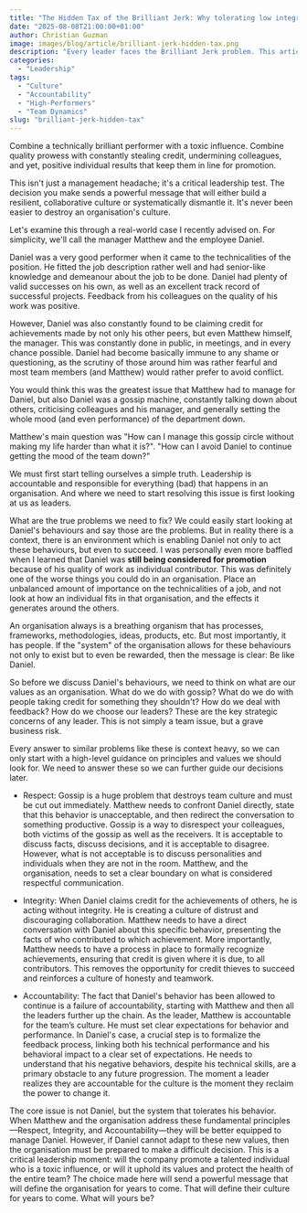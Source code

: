 ```yaml
---
title: "The Hidden Tax of the Brilliant Jerk: Why tolerating low integrity is your biggest performance killer"
date: "2025-08-08T21:00:00+01:00"
author: Christian Guzman
image: images/blog/article/brilliant-jerk-hidden-tax.png
description: "Every leader faces the Brilliant Jerk problem. This article explores why tolerating a high-performer with low integrity is a hidden tax on your entire organisation and a critical failure of leadership."
categories:
  - "Leadership"
tags:
  - "Culture"
  - "Accountability"
  - "High-Performers"
  - "Team Dynamics"
slug: "brilliant-jerk-hidden-tax"
---
```


Combine a technically brilliant performer with a toxic influence. Combine quality prowess with constantly stealing credit, undermining colleagues, and yet, positive individual results that keep them in line for promotion.

This isn't just a management headache; it's a critical leadership test. The decision you make sends a powerful message that will either build a resilient, collaborative culture or systematically dismantle it. It's never been easier to destroy an organisation's culture.

Let's examine this through a real-world case I recently advised on. For simplicity, we'll call the manager Matthew and the employee Daniel.

Daniel was a very good performer when it came to the technicalities of the position. He fitted the job description rather well and had senior-like knowledge and demeanour about the job to be done. Daniel had plenty of valid successes on his own, as well as an excellent track record of successful projects. Feedback from his colleagues on the quality of his work was positive.

However, Daniel was also constantly found to be claiming credit for achievements made by not only his other peers, but even Matthew himself, the manager. This was constantly done in public, in meetings, and in every chance possible. Daniel had become basically immune to any shame or questioning, as the scrutiny of those around him was rather fearful and most team members (and Matthew) would rather prefer to avoid conflict.

You would think this was the greatest issue that Matthew had to manage for Daniel, but also Daniel was a gossip machine, constantly talking down about others, criticising colleagues and his manager, and generally setting the whole mood (and even performance) of the department down.

Matthew's main question was "How can I manage this gossip circle without making my life harder than what it is?". "How can I avoid Daniel to continue getting the mood of the team down?"

We must first start telling ourselves a simple truth. Leadership is accountable and responsible for everything (bad) that happens in an organisation. And where we need to start resolving this issue is first looking at us as leaders.

What are the true problems we need to fix? We could easily start looking at Daniel's behaviours and say those are the problems. But in reality there is a context, there is an environment which is enabling Daniel not only to act these behaviours, but even to succeed. I was personally even more baffled when I learned that Daniel was **still being considered for promotion** because of his quality of work as individual contributor. This was definitely one of the worse things you could do in an organisation. Place an unbalanced amount of importance on the technicalities of a job, and not look at how an individual fits in that organisation, and the effects it generates around the others.

An organisation always is a breathing organism that has processes, frameworks, methodologies, ideas, products, etc. But most importantly, it has people. If the "system" of the organisation allows for these behaviours not only to exist but to even be rewarded, then the message is clear: Be like Daniel.

So before we discuss Daniel's behaviours, we need to think on what are our values as an organisation. What do we do with gossip? What do we do with people taking credit for something they shouldn't? How do we deal with feedback? How do we choose our leaders? These are the key strategic concerns of any leader. This is not simply a team issue, but a grave business risk.

Every answer to similar problems like these is context heavy, so we can only start with a high-level guidance on principles and values we should look for. We need to answer these so we can further guide our decisions later.

- Respect: Gossip is a huge problem that destroys team culture and must be cut out immediately. Matthew needs to confront Daniel directly, state that this behavior is unacceptable, and then redirect the conversation to something productive. Gossip is a way to disrespect your colleagues, both victims of the gossip as well as the receivers. It is acceptable to discuss facts, discuss decisions, and it is acceptable to disagree. However, what is not acceptable is to discuss personalities and individuals when they are not in the room. Matthew, and the organisation, needs to set a clear boundary on what is considered respectful communication.

- Integrity: When Daniel claims credit for the achievements of others, he is acting without integrity. He is creating a culture of distrust and discouraging collaboration. Matthew needs to have a direct conversation with Daniel about this specific behavior, presenting the facts of who contributed to which achievement. More importantly, Matthew needs to have a process in place to formally recognize achievements, ensuring that credit is given where it is due, to all contributors. This removes the opportunity for credit thieves to succeed and reinforces a culture of honesty and teamwork.

- Accountability: The fact that Daniel's behavior has been allowed to continue is a failure of accountability, starting with Matthew and then all the leaders further up the chain. As the leader, Matthew is accountable for the team’s culture. He must set clear expectations for behavior and performance. In Daniel's case, a crucial step is to formalize the feedback process, linking both his technical performance and his behavioral impact to a clear set of expectations. He needs to understand that his negative behaviors, despite his technical skills, are a primary obstacle to any future progression. The moment a leader realizes they are accountable for the culture is the moment they reclaim the power to change it.

The core issue is not Daniel, but the system that tolerates his behavior. When Matthew and the organisation address these fundamental principles—Respect, Integrity, and Accountability—they will be better equipped to manage Daniel. However, if Daniel cannot adapt to these new values, then the organisation must be prepared to make a difficult decision. This is a critical leadership moment: will the company promote a talented individual who is a toxic influence, or will it uphold its values and protect the health of the entire team? The choice made here will send a powerful message that will define the organisation for years to come. That will define their culture for years to come. What will yours be?
